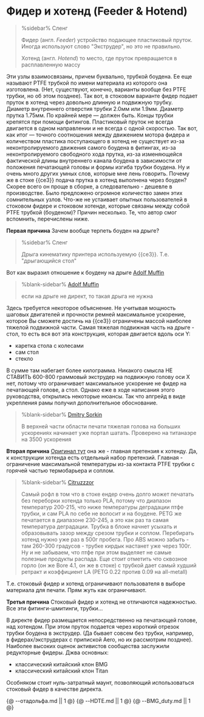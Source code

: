 # Фидер и хотенд (Feeder & Hotend)

> %sidebar%
> Сленг
> 
> Фидер (англ. _Feeder_) устройство подающее пластиковый пруток. Иногда используют слово "Экструдер", но это не правильно.
> 
> Хотенд (англ. _Hotend_)  то место, где пруток превращается в расплавленную массу
> 

Эти узлы взаимосвязаны, причем буквально, трубкой боудена. Ее еще называют PTFE трубкой по имени материала из которого она изготовлена. (Нет, существуют, конечно, варианты вообще без PTFE трубки, но об этом позднее). Так вот, в стоковом варианте фидер подает пруток в хотенд через довольно длинную и подвижную трубку. Диаметр внутреннего отверстия трубки 2.0мм или 1.9мм. Диаметр прутка 1.75мм. По крайней мере — должен быть. Концы трубки крепятся при помощи фитингов. Пластиковый пруток не всегда двигается в одном направлении и не всегда с одной скоростью. Так вот, как итог — точного соотношения между движением мотора фидера и количеством пластика поступающего в хотенд не существует из-за неконтролируемого движения самого боудена в фитингах, из-за неконтролируемого свободного хода прутка, из-за изменяющейся фактической длины внутреннего канала боудена в зависимости от положения печатающей головы и формы изгиба трубки боудена. Ну и очень много других умных слов, которые мне лень говорить.
Почему же в стоке {{ce3}} подача прутка в хотенд выполнена через боуден? Скорее всего он проще в сборке, а следовательно - дешевле в производстве. Было предложено огромное количество замен этих сомнительных узлов. 
Что-же не устаивает опытных пользователей в стоковом фидере и стоковом хотенде, которые связаны между собой PTFE трубкой (боуденом)? Причин несколько. Те, что автор смог вспомнить, перечислены ниже.


__Первая причина__ 
Зачем вообще терпеть боуден на дрыге? 
> %sidebar%
> Сленг
> 
> Дрыга кинематику принтера используемую {{ce3}}. Т.е. "дрыгающийся стол" 

Вот как выразил отношение к боудену на дрыге [Adolf Muffin](class:fa-paper-plane)
> %blank-sidebar%
> [Adolf Muffin](class:fa-paper-plane)
> 
> если на дрыге не директ, то такая дрыга не нужна

Здесь требуется некоторое объяснение. Не учитывая мощность шаговых двигателей и прочности ремней максимальное ускорение, которое Вы сможете достичь на {{ce3}} ограничены массой наиболее тяжелой подвижной части. Самая тяжелая подвижная часть на дрыге - стол, то есть вся вот эта конструкция, которая двигается вдоль оси Y:

* каретка стола с колесами
* сам стол
* стекло

В сумме там набегает более килограмма. Никакого смысла НЕ СТАВИТЬ 600-800 граммовый экструдер на подвижную голову оси X нет, потому что ограничивает максимальное ускорение не фидер на печатающей голове, а стол. Однако eже в ходе написания этого руководства, открылись некоторые нюансы. Так что апгрейд в виде укрепления рамы получил дополнительное обоснование.
> %blank-sidebar%
> [Dmitry Sorkin](class:fa-paper-plane)
> 
> В верхней части области печати тяжелая голова на больших ускорениях начинает уже портал шатать. Проверено на титанаэре на 3500 ускорения


__Вторая причина__ [Оригинал тут](https://t.me/ender_3/800459) она же - главная претензия к хотенду. Да, к конструкции хотенда есть отдельный набор претензий. Главная - ограничение максимальной температуры из-за контакта PTFE трубки с горячей частью термобарьера и соплом.  
> %blank-sidebar%
> [Citruzzzor](class:fa-paper-plane)
> 
> Самый рофл в том что в стоке ендер очень долго может печатать без переборки хотенда только PLA, потому что диапазон температур 200-215, что ниже температуры деградации птфе трубки, и сам PLA по себе не волосит и на боудене.
 PETG же печатается в диапазоне 230-245, а это как раз та самая температура деградации. Трубка в блоке начнет усыхать и образовывать зазор между срезом трубки и соплом. Перебирать хотенд нужно уже раз в 500г пробега. 
Про ABS можно забыть - там 260-300 градусов - трубке кирдык настанет уже через 100г. Ну и не забываем, что птфе при этом выделяет не самые полезные продукты распада.
Еще стоит отметить что сквозное горло (он же Bore 4.1, он же в стоке) с трубкой дает самый худший ретракт и коэффициент LA (PETG 0.22 против 0.09 на all-metall)

Т.е. стоковый фидер и хотенд ограничивают пользователя в выборе материала для печати. Прям жуть как ограничивают.


__Третья причина__
Стоковый фидер и хотенд не отличаются надежностью. Все эти фитинги-шмитинги, трубки...

В директе фидер размещается непосредственно на печатающей голове, над хотендом. При этом пруток подается через короткий отрезок трубки боудена в экструдер. (Да бывает совсем без трубки, например, в фидерах/экструдерах с припиской Aero, но их рассмотрим позднее).
Наиболее высоких оценок активистов сообщества заслужили редукторные фидеры. Джва основных: 

 * классический китайский клон BMG
 * классический китайский клон Titan
 
 Особняком стоит нуль-затратный маунт, позволяющий использоваться стоковый фидер в качестве директа.

{@ --отадольфа.md || 1 @}
{@ --HDTE.md || 1 @}
{@ --BMG_duty.md || 1 @}
